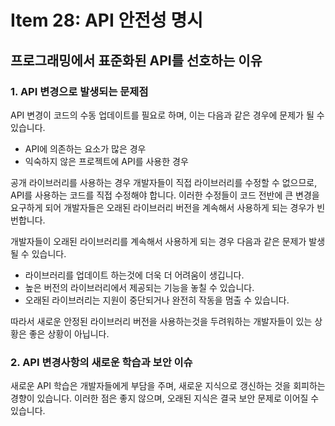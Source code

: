# Item 28: API 안전성 명시

## 프로그래밍에서 표준화된 API를 선호하는 이유

### 1. API 변경으로 발생되는 문제점

API 변경이 코드의 수동 업데이트를 필요로 하며, 이는 다음과 같은 경우에 문제가 될 수 있습니다.

- API에 의존하는 요소가 많은 경우
- 익숙하지 않은 프로젝트에 API를 사용한 경우

공개 라이브러리를 사용하는 경우 개발자들이 직접 라이브러리를 수정할 수 없으므로, API를 사용하는 코드를 직접 수정해야 합니다.
이러한 수정들이 코드 전반에 큰 변경을 요구하게 되어 개발자들은 오래된 라이브러리 버전을 계속해서 사용하게 되는 경우가 빈번합니다.

개발자들이 오래된 라이브러리를 계속해서 사용하게 되는 경우 다음과 같은 문제가 발생될 수 있습니다.

- 라이브러리를 업데이트 하는것에 더욱 더 어려움이 생깁니다.
- 높은 버전의 라이브러리에서 제공되는 기능을 놓칠 수 있습니다.
- 오래된 라이브러리는 지원이 중단되거나 완전히 작동을 멈출 수 있습니다.

따라서 새로운 안정된 라이브러리 버전을 사용하는것을 두려워하는 개발자들이 있는 상황은 좋은 상황이 아닙니다.

### 2. API 변경사항의 새로운 학습과 보안 이슈

새로운 API 학습은 개발자들에게 부담을 주며, 새로운 지식으로 갱신하는 것을 회피하는 경향이 있습니다.
이러한 점은 좋지 않으며, 오래된 지식은 결국 보안 문제로 이어질 수 있습니다.